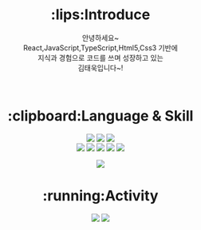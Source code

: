 <div align="center">

<h1>:lips:<b>Introduce</b></h1>
  <p>안녕하세요~<br/> React,JavaScript,TypeScript,Html5,Css3 기반에<br/> 지식과 경험으로 코드를 쓰며 성장하고 있는 <br/>김태욱입니다~!</p>
  <br/>


<h1>:clipboard:<b>Language & Skill</b></h1>

<img src="https://img.shields.io/badge/JavaScript-F7DF1E?style=flat-square&logo=JavaScript&logoColor=white"></img>
<img src="https://img.shields.io/badge/CSS3-1572B6?style=flat-square&logo=CSS3&logoColor=white"></img>
<img src="https://img.shields.io/badge/HTML5-E34F26?style=flat-square&logo=HTML5&logoColor=white"></img>
<br/>
<img src="https://img.shields.io/badge/React-61DAFB?style=flat-square&logo=React&logoColor=white"></img>
<img src="https://img.shields.io/badge/Axios-5A29E4?style=flat-square&logo=Axios&logoColor=white"></img>
<img src="https://img.shields.io/badge/React Query-FF4154?style=flat-square&logo=React Query&logoColor=white"></img>
<img src="https://img.shields.io/badge/Sass-CC6699?style=flat-square&logo=Sass&logoColor=white"></img>
<img src="https://img.shields.io/badge/styled-components-DB7093?style=flat-square&logo=styled-components&logoColor=white"></img>
  
<img src="https://github-readme-stats.vercel.app/api/top-langs/?username=taewok&layout=compact"/>

<h1>:running:<b>Activity</b></h1>

<p>
<img src="https://github-readme-stats.vercel.app/api?username=taewok&show_icons=true&theme=radical"/>
  
<img src="http://mazassumnida.wtf/api/v2/generate_badge?boj=taewok516"/>
  
</p>

</div>
  

